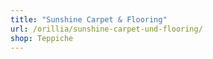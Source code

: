 ```yaml
---
title: "Sunshine Carpet & Flooring"
url: /orillia/sunshine-carpet-und-flooring/
shop: Teppiche
---
```

